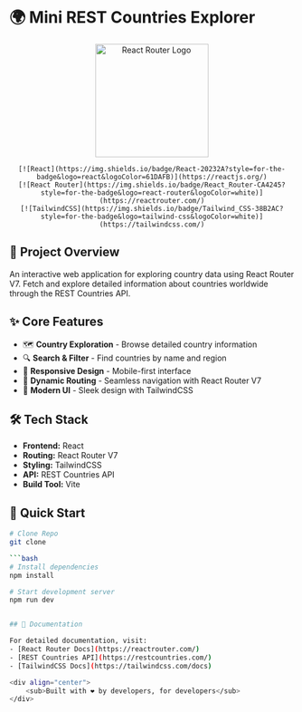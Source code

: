 # 🌍 Mini REST Countries Explorer

<div align="center">
    <img src="https://reactrouter.com/_brand/react-router-stacked.png" alt="React Router Logo" width="200"/>
    
    [![React](https://img.shields.io/badge/React-20232A?style=for-the-badge&logo=react&logoColor=61DAFB)](https://reactjs.org/)
    [![React Router](https://img.shields.io/badge/React_Router-CA4245?style=for-the-badge&logo=react-router&logoColor=white)](https://reactrouter.com/)
    [![TailwindCSS](https://img.shields.io/badge/Tailwind_CSS-38B2AC?style=for-the-badge&logo=tailwind-css&logoColor=white)](https://tailwindcss.com/)
</div>

## 🎯 Project Overview

An interactive web application for exploring country data using React Router V7. Fetch and explore detailed information about countries worldwide through the REST Countries API.

## ✨ Core Features

- 🗺️ **Country Exploration** - Browse detailed country information
- 🔍 **Search & Filter** - Find countries by name and region
- 📱 **Responsive Design** - Mobile-first interface
- 🚀 **Dynamic Routing** - Seamless navigation with React Router V7
- 🎨 **Modern UI** - Sleek design with TailwindCSS

## 🛠️ Tech Stack

- **Frontend:** React
- **Routing:** React Router V7
- **Styling:** TailwindCSS
- **API:** REST Countries API
- **Build Tool:** Vite

## 🚀 Quick Start

```bash
# Clone Repo
git clone

```bash
# Install dependencies
npm install

# Start development server
npm run dev


## 📖 Documentation

For detailed documentation, visit:
- [React Router Docs](https://reactrouter.com/)
- [REST Countries API](https://restcountries.com/)
- [TailwindCSS Docs](https://tailwindcss.com/docs)

<div align="center">
    <sub>Built with ❤️ by developers, for developers</sub>
</div>
